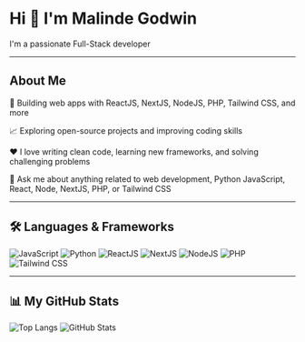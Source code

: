 # Hi 👋 I'm Malinde Godwin

I'm a passionate Full-Stack developer

---

## About Me

💼 Building web apps with ReactJS, NextJS, NodeJS, PHP, Tailwind CSS, and more  

📈 Exploring open-source projects and improving coding skills  

❤️ I love writing clean code, learning new frameworks, and solving challenging problems  

💬 Ask me about anything related to web development, Python JavaScript, React, Node, NextJS, PHP, or Tailwind CSS  

---

## 🛠️ Languages & Frameworks
![JavaScript](https://img.shields.io/badge/-JavaScript-F7DF1E?logo=javascript&logoColor=black) 
![Python](https://img.shields.io/badge/-Python-3776AB?logo=python&logoColor=white)
![ReactJS](https://img.shields.io/badge/-React-61DAFB?logo=react&logoColor=black) 
![NextJS](https://img.shields.io/badge/-NextJS-000000?logo=next.js&logoColor=white) 
![NodeJS](https://img.shields.io/badge/-Node.js-339933?logo=node.js&logoColor=white)
![PHP](https://img.shields.io/badge/-PHP-777BB4?logo=php&logoColor=white)
![Tailwind CSS](https://img.shields.io/badge/-Tailwind%20CSS-06B6D4?logo=tailwind-css&logoColor=white)

---

## 📊 My GitHub Stats
![Top Langs](https://github-readme-stats.vercel.app/api/top-langs/?username=Lindex54&layout=donut)
![GitHub Stats](https://github-readme-stats.vercel.app/api?username=Lindex54&show_icons=true&theme=default)
